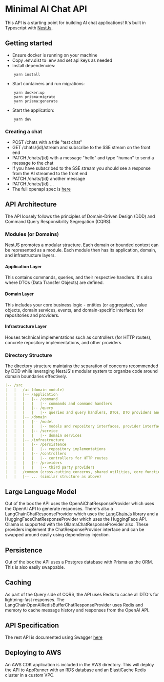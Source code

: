 # Minimal AI Chat API

This API is a starting point for building AI chat applications! It's built in Typescript with [NestJs](https://nestjs.com).

## Getting started

- Ensure docker is running on your machine
- Copy .env.dist to .env and set api keys as needed
- Install dependencies:
```
    yarn install
```
- Start containers and run migrations:
```
    yarn docker:up
    yarn prisma:migrate
    yarn prisma:generate
```
- Start the application:

```
    yarn dev
```

### Creating a chat
- POST /chats with a title "test chat"
- GET /chats/{id}/stream and subscribe to the SSE stream on the front end
- PATCH /chats/{id} with a message "hello" and type "human" to send a message to the chat
- If you have subscribed to the SSE stream you should see a response from the AI streamed to the front end
- PATCH /chats/{id} another message
- PATCH /chats/{id} ...
- The full openapi spec is [here](docs/openapi/open-api.yml)

## API Architecture

The API loosely follows the principles of Domain-Driven Design (DDD) and Command Query Responsibility Segregation (CQRS).

### Modules (or Domains)
NestJS promotes a modular structure. 
Each domain or bounded context can be represented as a module. 
Each module then has its application, domain, and infrastructure layers.

#### Application Layer
This contains commands, queries, and their respective handlers. It's also where DTOs (Data Transfer Objects) are defined.

#### Domain Layer
This includes your core business logic - entities (or aggregates), value objects, domain services, events, and domain-specific interfaces for repositories and providers.

#### Infrastructure Layer
Houses technical implementations such as controllers (for HTTP routes), concrete repository implementations, and other providers.

### Directory Structure
The directory structure maintains the separation of concerns recommended by DDD while leveraging NestJS's modular system to organize code around domain boundaries effectively.

```yaml
|-- /src
|   |   /ai (domain module)
|   |   |-- /application
|   |   |   |-- /command
|   |   |   |   |-- commands and command handlers
|   |   |   |-- /query
|   |   |   |   |-- queries and query handlers, DTOs, DTO providers and response builders
|   |   |-- /domain
|   |   |   |-- /model
|   |   |   |   |-- models and repository interfaces, provider interfaces
|   |   |   |-- /service
|   |   |   |   |-- domain services
|   |   |-- /infrastructure
|   |   |   |-- /persistence
|   |   |   |   |-- repository implementations
|   |   |   |-- /controllers
|   |   |   |   |-- controllers for HTTP routes
|   |   |   |-- /providers
|   |   |   |   |-- third party providers
|   |   /common (cross-cutting concerns, shared utilities, core functionality)
|   |   |-- ... (similar structure as above)
```

## Large Language Model

Out of the box the API uses the OpenAiChatResponseProvider which uses the OpenAI API to generate responses. 
There's also a LangChainChatResponseProvider which uses the [LangChainJs](https://js.langchain.com/) library and a HuggingFaceChatResponseProvider which uses the HuggingFace API. 
Ollama is supported with the OllamaChatResponseProvider also.
These providers implement the ChatResponseProvider interface and can be swapped around easily using dependency injection.

## Persistence

Out of the box the API uses a Postgres database with Prisma as the ORM. This is also easily swappable.

## Caching

As part of the Query side of CQRS, the API uses Redis to cache all DTO's for lightning-fast responses. 
The LangChainOpenAiRedisBufferChatResponseProvider uses Redis and memory to cache message history and responses from the OpenAI API.

## API Specification

The rest API is documented using Swagger [here](docs/openapi/open-api.yml) 

## Deploying to AWS

An AWS CDK application is included in the AWS directory. 
This will deploy the API to AppRunner with an RDS database and an ElastiCache Redis cluster in a custom VPC.
